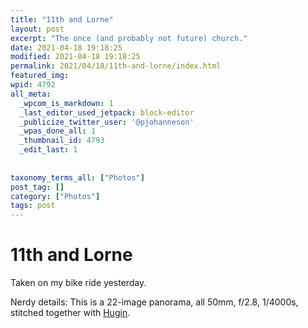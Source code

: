 ```yaml
---
title: "11th and Lorne"
layout: post
excerpt: "The once (and probably not future) church."
date: 2021-04-18 19:18:25
modified: 2021-04-18 19:18:25
permalink: 2021/04/18/11th-and-lorne/index.html
featured_img: 
wpid: 4792
all_meta: 
  _wpcom_is_markdown: 1
  _last_editor_used_jetpack: block-editor
  _publicize_twitter_user: '@pjohanneson'
  _wpas_done_all: 1
  _thumbnail_id: 4793
  _edit_last: 1
  
  
taxonomy_terms_all: ["Photos"]
post_tag: []
category: ["Photos"]
tags: post
---
```


# 11th and Lorne

Taken on my bike ride yesterday.

Nerdy details: This is a 22-image panorama, all 50mm, f/2.8, 1/4000s, stitched together with [Hugin](http://hugin.sourceforge.net/).